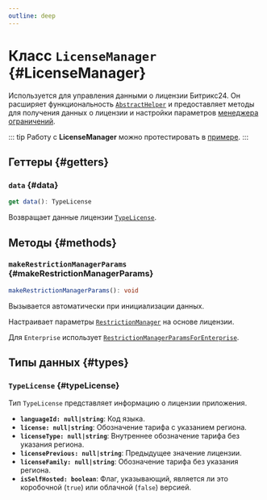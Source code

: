 ```yaml
---
outline: deep
---
```

# Класс `LicenseManager` {#LicenseManager}

Используется для управления данными о лицензии Битрикс24. Он расширяет функциональность [`AbstractHelper`](helper-abstract-helper) и предоставляет методы
для получения данных о лицензии и настройки параметров [менеджера ограничений](core-restriction-manager).

::: tip
Работу с **LicenseManager** можно протестировать в [примере](https://github.com/bitrix24/b24sdk-examples/blob/main/js/03-nuxt-frame/pages/index.client.vue).
:::

## Геттеры {#getters}

### `data` {#data}
```ts
get data(): TypeLicense
```

Возвращает данные лицензии [`TypeLicense`](#typeLicense).

## Методы {#methods}

### `makeRestrictionManagerParams` {#makeRestrictionManagerParams}
```ts
makeRestrictionManagerParams(): void
```
Вызывается автоматически при инициализации данных.

Настраивает параметры [`RestrictionManager`](core-restriction-manager) на основе лицензии.

Для `Enterprise` использует [`RestrictionManagerParamsForEnterprise`](core-restriction-manager#RestrictionManagerParamsForEnterprise).

## Типы данных {#types}

### `TypeLicense` {#typeLicense}

Тип `TypeLicense` представляет информацию о лицензии приложения.

- **`languageId: null|string`**: Код языка.
- **`license: null|string`**: Обозначение тарифа с указанием региона.
- **`licenseType: null|string`**: Внутреннее обозначение тарифа без указания региона.
- **`licensePrevious: null|string`**: Предыдущее значение лицензии.
- **`licenseFamily: null|string`**: Обозначение тарифа без указания региона.
- **`isSelfHosted: boolean`**: Флаг, указывающий, является ли это коробочной (`true`) или облачной (`false`) версией.
